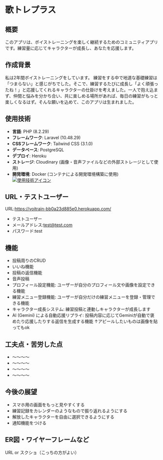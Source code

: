 # 歌トレプラス

## 概要
このアプリは、ボイストレーニングを楽しく継続するためのコミュニティアプリです。練習量に応じてキャラクターが成長し、あなたを応援します。

## 作成背景
私は2年間ボイストレーニングをしています。
練習をする中で地道な基礎練習は「つまらない」と感じがちでした。そこで、練習するたびに成長し「よく頑張ったね！」と応援してくれるキャラクターの仕掛けを考えました。一人で抱え込まず、仲間と悩みを分かち合い、共に楽しめる場所があれば、毎日の練習がもっと楽しくなるはず。そんな願いを込めて、このアプリは生まれました。

## 使用技術
- **言語**: PHP (8.2.29)
- **フレームワーク**: Laravel (10.48.29)
- **CSSフレームワーク**: Tailwind CSS (3.1.0)
- **データベース**: PostgreSQL
- **デプロイ**: Heroku
- **ストレージ**: Cloudinary (画像・音声ファイルなどの外部ストレージとして使用)
- **開発環境**: Docker (コンテナによる開発環境構築に使用)
[![使用技術アイコン](https://skillicons.dev/icons?i=php,laravel,tailwind,heroku,docker)](https://skillicons.dev)

## URL・テストユーザー
URL:https://voitrain-bb0a23d885e0.herokuapp.com/
- テストユーザー
- メールアドレス:test@test.com
- パスワード:test
## 機能
- 投稿周りのCRUD
- いいね機能
- 投稿の返信機能
- 音声投稿
- プロフィール設定機能: ユーザーが自分のプロフィール文や画像を設定できる機能
- 練習メニュー登録機能: ユーザーが自分だけの練習メニューを登録・管理できる機能
- キャラクター成長システム: 練習投稿と連動しキャラクターが成長します
- AI (Gemini) による自動応援リプライ: 投稿内容に応じてGeminiが自動で褒めたり応援したりする返信を生成する機能
↑アピールしたいものは画像を貼ってもok
## 工夫点・苦労した点
- 〜〜〜〜
- 〜〜〜〜
- 〜〜〜〜
- 〜〜〜〜
## 今後の展望
- スマホ用の画面をもっと見やすくする
- 練習記録をカレンダーのようなもので振り返れるようにする
- 解放したキャラクターを自由に選択できるようにする
- 通知機能をつける
## ER図・ワイヤーフレームなど
URL or スクショ（こっちの方がよい）